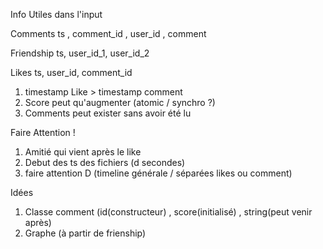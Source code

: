 Info Utiles dans l'input

Comments
ts , comment_id , user_id ,  comment

Friendship
ts, user_id_1, user_id_2

Likes
ts, user_id, comment_id


1. timestamp Like > timestamp comment
2. Score peut qu'augmenter (atomic / synchro ?)
3. Comments peut exister sans avoir été lu

Faire Attention !
1. Amitié qui vient après le like
2. Debut des ts des fichiers (d secondes)
3. faire attention D (timeline générale / séparées likes ou comment)


Idées
1. Classe comment (id(constructeur) , score(initialisé) , string(peut venir après) 
2. Graphe (à partir de frienship)
